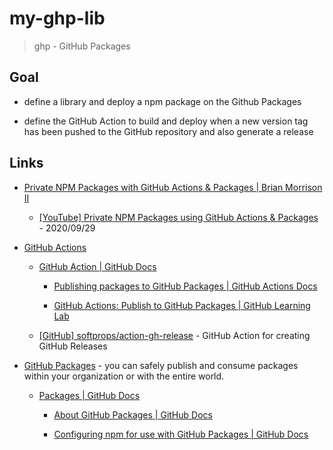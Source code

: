 # my-ghp-lib

> ghp - GitHub Packages

## Goal

- define a library and deploy a npm package on the Github Packages

- define the GitHub Action to build and deploy when a new version tag has been pushed to the GitHub repository and also generate a release

## Links

- [Private NPM Packages with GitHub Actions & Packages | Brian Morrison II](https://brianmorrison.me/blog/private-npm-packages-with-github-actions-&-packages/)

  - [[YouTube] Private NPM Packages using GitHub Actions & Packages](https://www.youtube.com/watch?v=7CNC0QBCY-Y) - 2020/09/29

- [GitHub Actions](https://github.com/features/actions)

  - [GitHub Action | GitHub Docs](https://docs.github.com/en/actions)

    - [Publishing packages to GitHub Packages | GitHub Actions Docs](https://docs.github.com/en/actions/guides/publishing-nodejs-packages#publishing-packages-to-github-packages)

    - [GitHub Actions: Publish to GitHub Packages | GitHub Learning Lab](https://lab.github.com/githubtraining/github-actions:-publish-to-github-packages)

  - [[GitHub] softprops/action-gh-release](https://github.com/softprops/action-gh-release) - GitHub Action for creating GitHub Releases

- [GitHub Packages](https://github.com/features/packages) - you can safely publish and consume packages within your organization or with the entire world.

  - [Packages | GitHub Docs](https://docs.github.com/en/packages)

    - [About GitHub Packages | GitHub Docs](https://docs.github.com/en/packages/learn-github-packages/about-github-packages)

    - [Configuring npm for use with GitHub Packages | GitHub Docs](https://docs.github.com/en/packages/guides/configuring-npm-for-use-with-github-packages)
